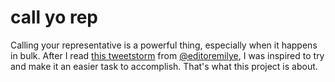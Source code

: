# call yo rep

Calling your representative is a powerful thing, especially when it happens in
bulk. After I read [this
tweetstorm](https://storify.com/editoremilye/i-worked-for-congress-for-six-years)
from [@editoremilye](https://twitter.com/editoremilye), I was inspired to try
and make it an easier task to accomplish. That's what this project is about.

